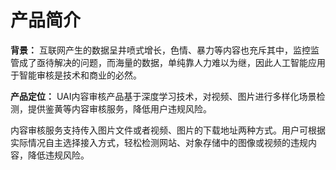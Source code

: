 

# 产品简介

**背景：**
互联网产生的数据呈井喷式增长，色情、暴力等内容也充斥其中，监控监管成了亟待解决的问题，而海量的数据，单纯靠人力难以为继，因此人工智能应用于智能审核是技术和商业的必然。

**产品定位：**
UAI内容审核产品基于深度学习技术，对视频、图片进行多样化场景检测，提供鉴黄等内容审核服务，降低用户违规风险。

内容审核服务支持传入图片文件或者视频、图片的下载地址两种方式。用户可根据实际情况自主选择接入方式，轻松检测网站、对象存储中的图像或视频的违规内容，降低违规风险。

